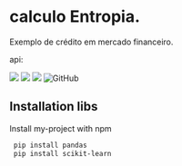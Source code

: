 
# calculo Entropia.
Exemplo de crédito em mercado financeiro.



api:


![](https://img.shields.io/badge/python-3.9-informational?style=flat&logo=python&logoColor=white&color=blue) ![](https://img.shields.io/badge/scikit%20learn-0.24.2-informational?style=flat&logoColor=white&color=blue) ![](https://img.shields.io/badge/pandas-1.3.0-informational?style=flat&logoColor=white&color=blue) ![GitHub](https://img.shields.io/badge/licence-MIT-GREE) 


## Installation libs

Install my-project with npm

```bash
 pip install pandas
 pip install scikit-learn
```




